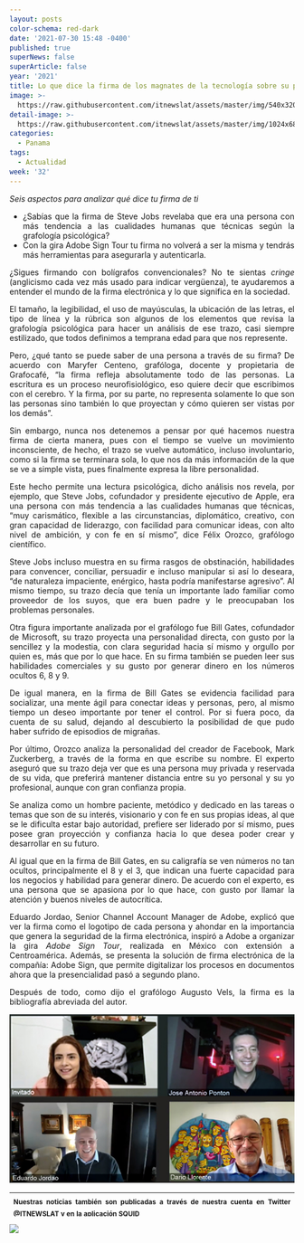 ```yaml
---
layout: posts
color-schema: red-dark
date: '2021-07-30 15:48 -0400'
published: true
superNews: false
superArticle: false
year: '2021'
title: Lo que dice la firma de los magnates de la tecnología sobre su personalidad
image: >-
  https://raw.githubusercontent.com/itnewslat/assets/master/img/540x320/Adobe-Sign-Tour-p.jpg
detail-image: >-
  https://raw.githubusercontent.com/itnewslat/assets/master/img/1024x680/Adobe-Sign-Tour-g.jpg
categories:
  - Panama
tags:
  - Actualidad
week: '32'
---
```

<p style="text-align: justify;"><em>Seis aspectos para analizar qué dice tu firma de ti</em></p>
<ul style="text-align: justify;">
	<li>¿Sabías que la firma de Steve Jobs revelaba que era una persona con más tendencia a las cualidades humanas que técnicas según la grafología psicológica?</li>
	<li>Con la gira Adobe Sign Tour tu firma no volverá a ser la misma y tendrás más herramientas para asegurarla y autenticarla.</li>
</ul>
<p style="text-align: justify;">¿Sigues firmando con bolígrafos convencionales? No te sientas <em>cringe</em> (anglicismo cada vez más usado para indicar vergüenza), te ayudaremos a entender el mundo de la firma electrónica y lo que significa en la sociedad.</p>
<p style="text-align: justify;">El tamaño, la legibilidad, el uso de mayúsculas, la ubicación de las letras, el tipo de línea y la rúbrica son algunos de los elementos que revisa la grafología psicológica para hacer un análisis de ese trazo, casi siempre estilizado, que todos definimos a temprana edad para que nos represente.</p>
<p style="text-align: justify;">Pero, ¿qué tanto se puede saber de una persona a través de su firma? De acuerdo con Maryfer Centeno, grafóloga, docente y propietaria de Grafocafé, “la firma refleja absolutamente todo de las personas. La escritura es un proceso neurofisiológico, eso quiere decir que escribimos con el cerebro. Y la firma, por su parte, no representa solamente lo que son las personas sino también lo que proyectan y cómo quieren ser vistas por los demás”.</p>
<p style="text-align: justify;">Sin embargo, nunca nos detenemos a pensar por qué hacemos nuestra firma de cierta manera, pues con el tiempo se vuelve un movimiento inconsciente, de hecho, el trazo se vuelve automático, incluso involuntario, como si la firma se terminara sola, lo que nos da más información de la que se ve a simple vista, pues finalmente expresa la libre personalidad.</p>
<p style="text-align: justify;">Este hecho permite una lectura psicológica, dicho análisis nos revela, por ejemplo, que Steve Jobs, cofundador y presidente ejecutivo de Apple​, era una persona con más tendencia a las cualidades humanas que técnicas, “muy carismático, flexible a las circunstancias, diplomático, creativo, con gran capacidad de liderazgo, con facilidad para comunicar ideas, con alto nivel de ambición, y con fe en sí mismo”, dice Félix Orozco, grafólogo científico.</p>
<p style="text-align: justify;">Steve Jobs incluso muestra en su firma rasgos de obstinación, habilidades para convencer, conciliar, persuadir e incluso manipular si así lo deseara, “de naturaleza impaciente, enérgico, hasta podría manifestarse agresivo”. Al mismo tiempo, su trazo decía que tenía un importante lado familiar como proveedor de los suyos, que era buen padre y le preocupaban los problemas personales.</p>
<p style="text-align: justify;">Otra figura importante analizada por el grafólogo fue Bill Gates, cofundador de Microsoft, su trazo proyecta una personalidad directa, con gusto por la sencillez y la modestia, con clara seguridad hacia sí mismo y orgullo por quien es, más que por lo que hace. En su firma también se pueden leer sus habilidades comerciales y su gusto por generar dinero en los números ocultos 6, 8 y 9.</p>
<p style="text-align: justify;">De igual manera, en la firma de Bill Gates se evidencia facilidad para socializar, una mente ágil para conectar ideas y personas, pero, al mismo tiempo un deseo importante por tener el control. Por si fuera poco, da cuenta de su salud, dejando al descubierto la posibilidad de que pudo haber sufrido de episodios de migrañas.</p>
<p style="text-align: justify;">Por último, Orozco analiza la personalidad del creador de Facebook, Mark Zuckerberg, a través de la forma en que escribe su nombre. El experto aseguró que su trazo deja ver que es una persona muy privada y reservada de su vida, que preferirá mantener distancia entre su yo personal y su yo profesional, aunque con gran confianza propia.</p>
<p style="text-align: justify;">Se analiza como un hombre paciente, metódico y dedicado en las tareas o temas que son de su interés, visionario y con fe en sus propias ideas, al que se le dificulta estar bajo autoridad, prefiere ser liderado por sí mismo, pues posee gran proyección y confianza hacia lo que desea poder crear y desarrollar en su futuro.</p>
<p style="text-align: justify;">Al igual que en la firma de Bill Gates, en su caligrafía se ven números no tan ocultos, principalmente el 8 y el 3, que indican una fuerte capacidad para los negocios y habilidad para generar dinero. De acuerdo con el experto, es una persona que se apasiona por lo que hace, con gusto por llamar la atención y buenos niveles de autocrítica.</p>
<p style="text-align: justify;">Eduardo Jordao, Senior Channel Account Manager de Adobe, explicó que ver la firma como el logotipo de cada persona y ahondar en la importancia que genera la seguridad de la firma electrónica, inspiró a Adobe a organizar la gira<em> Adobe Sign Tour</em>, realizada en México con extensión a Centroamérica. Además, se presenta la solución de firma electrónica de la compañía: Adobe Sign, que permite digitalizar los procesos en documentos ahora que la presencialidad pasó a segundo plano.</p>
<p style="text-align: justify;">Después de todo, como dijo el grafólogo Augusto Vels, la firma es la bibliografía abreviada del autor.</p>

![](https://raw.githubusercontent.com/itnewslat/assets/master/img/540x320/Adobe-Sign-Tour-p.jpg)

<table style="height: 42px;" width="569">
<tbody>
<tr>
<td style="text-align: justify;"><sub><strong>Nuestras noticias también son publicadas a través de nuestra cuenta en Twitter <a href="https://twitter.com/itnewslat?lang=es">@ITNEWSLAT</a> y en la aplicación <a href="https://squidapp.co/en/">SQUID</a></strong></sub></td>
</tr>
</tbody>
</table>

<img src="https://tracker.metricool.com/c3po.jpg?hash=56f88a41e39ab42c063cc51676587a04"/>
